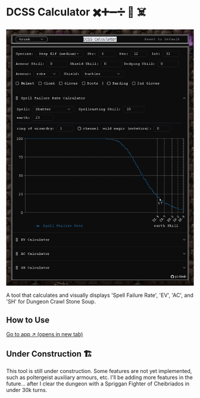 # DCSS Calculator ✖️➕➖➗ 🟰 ☠️

<p align="center">
  <img src="./screenshot.png" alt="screenshot">
</p>

A tool that calculates and visually displays 'Spell Failure Rate', 'EV', 'AC', and 'SH' for Dungeon Crawl Stone Soup.

## How to Use

[Go to app ↗︎ (opens in new tab)](https://dcss-calculator.pages.dev/)

## Under Construction 🏗️

This tool is still under construction. Some features are not yet implemented, such as poltergeist auxiliary armours, etc. I'll be adding more features in the future... after I clear the dungeon with a Spriggan Fighter of Cheibriados in under 30k turns.
